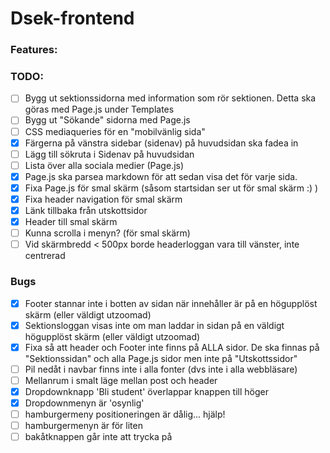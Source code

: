 # Dsek-frontend

### Features:

### TODO:
- [ ] Bygg ut sektionssidorna med information som rör sektionen. Detta ska göras med Page.js under Templates
- [ ] Bygg ut "Sökande" sidorna med Page.js 
- [ ] CSS mediaqueries för en "mobilvänlig sida"
- [x] Färgerna på vänstra sidebar (sidenav) på huvudsidan ska fadea in
- [ ] Lägg till sökruta i Sidenav på huvudsidan
- [ ] Lista över alla sociala medier (Page.js)
- [x] Page.js ska parsea markdown för att sedan visa det för varje sida.
- [x] Fixa Page.js för smal skärm (såsom startsidan ser ut för smal skärm :) )
- [x] Fixa header navigation för smal skärm
- [x] Länk tillbaka från utskottsidor
- [x] Header till smal skärm
- [ ] Kunna scrolla i menyn? (för smal skärm)
- [ ] Vid skärmbredd < 500px borde headerloggan vara till vänster, inte centrerad

### Bugs
- [x] Footer stannar inte i botten av sidan när innehåller är på en högupplöst skärm (eller väldigt utzoomad)
- [x] Sektionsloggan visas inte om man laddar in sidan på en väldigt högupplöst skärm (eller väldigt utzoomad)
- [x] Fixa så att header och Footer inte finns på ALLA sidor. De ska finnas på "Sektionssidan" och alla Page.js sidor men inte på "Utskottssidor"
- [ ] Pil nedåt i navbar finns inte i alla fonter (dvs inte i alla webbläsare)
- [ ] Mellanrum i smalt läge mellan post och header
- [x] Dropdownknapp 'Bli student' överlappar knappen till höger
- [x] Dropdownmenyn är 'osynlig'
- [ ] hamburgermeny positioneringen är dålig... hjälp!
- [ ] hamburgermenyn är för liten
- [ ] bakåtknappen går inte att trycka på
